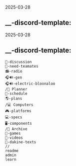 2025-03-28

__-discord-template:
--------------------
2025-03-28

__-discord-template:
--------------------
```
💬-discussion
🔔-need-teamates
📻-radio
🎧🔊-gen
🎧🔊-electric-bloonaloo
/📝 Planner
📅-schedule
🌎-plans
/💻 Computers
🎮-platforms
💻-specs
🖥-components
/📖 Archive
👾-games
📼-videos
📜-dakine-texts
//
readme
admin
learn
```
